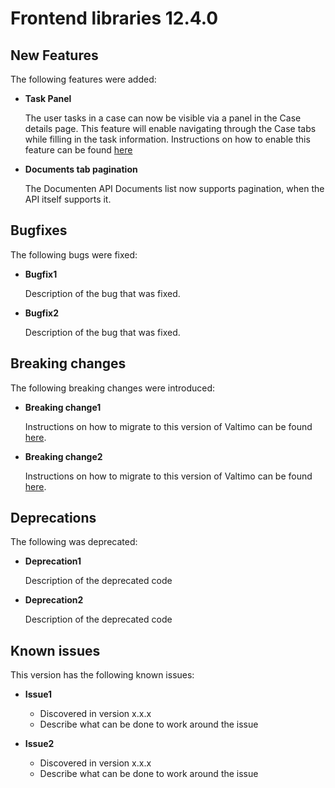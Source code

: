 # Frontend libraries 12.4.0

## New Features

The following features were added:

* **Task Panel**

  The user tasks in a case can now be visible via a panel in the Case details page. 
  This feature will enable navigating through the Case tabs while filling in the task information.
  Instructions on how to enable this feature can be found [here](/using-valtimo/tasks/task-panel.md)

* **Documents tab pagination**

  The Documenten API Documents list now supports pagination, when the API itself supports it.

## Bugfixes

The following bugs were fixed:

* **Bugfix1**

  Description of the bug that was fixed.

* **Bugfix2**

  Description of the bug that was fixed.


## Breaking changes

The following breaking changes were introduced:

* **Breaking change1**

  Instructions on how to migrate to this version of Valtimo can be found [here](migration.md).


* **Breaking change2**

  Instructions on how to migrate to this version of Valtimo can be found [here](migration.md).

## Deprecations

The following was deprecated:

* **Deprecation1**
    
  Description of the deprecated code

* **Deprecation2**
    
  Description of the deprecated code

## Known issues

This version has the following known issues:

* **Issue1**
  * Discovered in version x.x.x
  * Describe what can be done to work around the issue

* **Issue2**
  * Discovered in version x.x.x
  * Describe what can be done to work around the issue
